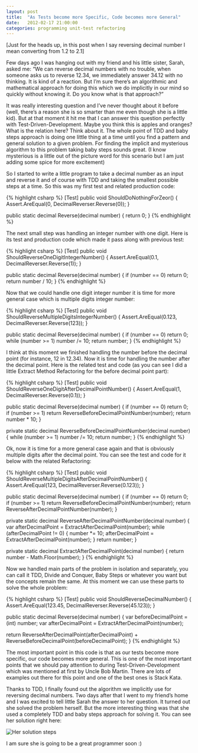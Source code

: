 ```yaml
---
layout: post
title:  "As Tests become more Specific, Code becomes more General"
date:   2012-02-17 21:00:00
categories: programming unit-test refactoring
---
```


[Just for the heads up, in this post when I say reversing decimal number I mean converting from 1.2 to 2.1]

Few days ago I was hanging out with my friend and his little sister, Sarah, asked me: “We can reverse decimal numbers with no trouble, when someone asks us to reverse 12.34, we immediately answer 34.12 with no thinking. It is kind of a reaction. But I’m sure there’s an algorithmic and mathematical approach for doing this which we do implicitly in our mind so quickly without knowing it. Do you know what is that approach?”

It was really interesting question and I’ve never thought about it before (well, there’s a reason she is so smarter than me even though she is a little kid). But at that moment it hit me that I can answer this question perfectly with Test-Driven-Development. Maybe you think this is apples and oranges? What is the relation here? Think about it. The whole point of TDD and baby steps approach is doing one little thing at a time until you find a pattern and general solution to a given problem. For finding the implicit and mysterious algorithm to this problem taking baby steps sounds great. (I know mysterious is a little out of the picture word for this scenario but I am just adding some spice for more excitement)

So I started to write a little program to take a decimal number as an input and reverse it and of course with TDD and taking the smallest possible steps at a time. So this was my first test and related production code:

{% highlight csharp %}
[Test]
public void ShouldDoNothingForZeor()
{
  Assert.AreEqual(0, DecimalReverser.Reverse(0));
}

public static decimal Reverse(decimal number)
{
  return 0;
}
{% endhighlight %}

The next small step was handling an integer number with one digit. Here is its test and production code which made it pass along with previous test:

{% highlight csharp %}
[Test]
public void ShouldReverseOneDigitIntegerNumber()
{
  Assert.AreEqual(0.1, DecimalReverser.Reverse(1));
}

public static decimal Reverse(decimal number)
{
  if (number == 0)
      return 0;
  return number / 10;
}
{% endhighlight %}

Now that we could handle one digit integer number it is time for more general case which is multiple digits integer number:

{% highlight csharp %}
[Test]
public void ShouldReverseMultipleDigitsIntegerNumber()
{
  Assert.AreEqual(0.123, DecimalReverser.Reverse(123));
}

public static decimal Reverse(decimal number)
{
  if (number == 0)
      return 0;
  while (number >= 1)
      number /= 10;
  return number;
}
{% endhighlight %}

I think at this moment we finished handling the number before the decimal point (for instance, 12 in 12.34). Now it is time for handling the number after the decimal point. Here is the related test and code (as you can see I did a little Extract Method Refactoring for the before decimal point part):

{% highlight csharp %}
[Test]
public void ShouldReverseOneDigitAfterDecimalPointNumber()
{
  Assert.AreEqual(1, DecimalReverser.Reverse(0.1));
}

public static decimal Reverse(decimal number)
{
  if (number == 0)
      return 0;
  if (number >= 1)
      return ReverseBeforeDecimalPointNumber(number);
  return number * 10;
}

private static decimal ReverseBeforeDecimalPointNumber(decimal number)
{
  while (number >= 1)
      number /= 10;
  return number;
}
{% endhighlight %}

Ok, now it is time for a more general case again and that is obviously multiple digits after the decimal point. You can see the test and code for it below with the related Refactoring:

{% highlight csharp %}
[Test]
public void ShouldReverseMultipleDigitsAfterDecimalPointNumber()
{
  Assert.AreEqual(123, DecimalReverser.Reverse(0.123));
}

public static decimal Reverse(decimal number)
{
  if (number == 0)
      return 0;
  if (number >= 1)
      return ReverseBeforeDecimalPointNumber(number);
  return ReverseAfterDecimalPointNumber(number);
}

private static decimal ReverseAfterDecimalPointNumber(decimal number)
{
  var afterDecimalPoint = ExtractAfterDecimalPoint(number);
  while (afterDecimalPoint != 0)
  {
      number *= 10;
      afterDecimalPoint = ExtractAfterDecimalPoint(number);
  }
  return number;
}

private static decimal ExtractAfterDecimalPoint(decimal number)
{
  return number - Math.Floor(number);
}
{% endhighlight %}

Now we handled main parts of the problem in isolation and separately, you can call it TDD, Divide and Conquer, Baby Steps or whatever you want but the concepts remain the same. At this moment we can use these parts to solve the whole problem:

{% highlight csharp %}
[Test]
public void ShouldReverseDecimalNumber()
{
  Assert.AreEqual(123.45, DecimalReverser.Reverse(45.123));
}

public static decimal Reverse(decimal number)
{
  var beforeDecimalPoint = (int) number;
  var afterDecimalPoint  = ExtractAfterDecimalPoint(number);

  return ReverseAfterDecimalPoint(afterDecimalPoint) + 
    ReverseBeforeDecimalPoint(beforeDecimalPoint);
}
{% endhighlight %}

The most important point in this code is that as our tests become more specific, our code becomes more general. This is one of the most important points that we should pay attention to during Test-Driven-Development which was mentioned at first by Uncle Bob Martin. There are lots of examples out there for this point and one of the best ones is Stack Kata.

Thanks to TDD, I finally found out the algorithm we implicitly use for reversing decimal numbers. Two days after that I went to my friend’s home and I was excited to tell little Sarah the answer to her question. It turned out she solved the problem herself. But the more interesting thing was that she used a completely TDD and baby steps approach for solving it. You can see her solution right here:

![Her solution steps](https://dl.dropboxusercontent.com/u/100502983/reverse_number_pictures/reverse_number.jpg)

I am sure she is going to be a great programmer soon :)
